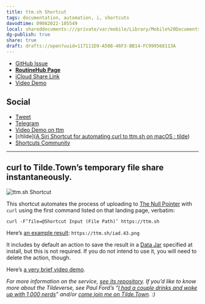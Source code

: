 ```yaml
---
title: ttm.sh Shortcut
tags: documentation, automation, i, shortcuts
davodtime: 09082022-105549
local: shareddocuments:///private/var/mobile/Library/Mobile%20Documents/iCloud~md~obsidian/Documents/OBSHIDDIAN/drafts/117111D9-A508-46F3-BB14-FC999568113A.md
dg-publish: true
share: true
draft: drafts://open?uuid=117111D9-A508-46F3-BB14-FC999568113A
---
```


- [GitHub Issue](https://github.com/extratone/i/issues/162)
- [**RoutineHub Page**](https://routinehub.co/shortcut/11377)
- [iCloud Share Link](https://www.icloud.com/shortcuts/c1a89af00ac243a3bec1b7aab7167ecd)
- [Video Demo](https://user-images.githubusercontent.com/43663476/159292491-4fd43499-b36a-47e2-b928-51fb4d907731.mov)

## Social

- [Tweet](https://twitter.com/NeoYokel/status/1505930492180324354)
- [Telegram](https://t.me/extratone/10696)
- [Video Demo on ttm](https://ttm.sh/iau.sh%20Short)
- [r/tilde]([A Siri Shortcut for automating curl to ttm.sh on macOS : tilde](https://www.reddit.com/r/tilde/comments/tjfkno/a_siri_shortcut_for_automating_curl_to_ttmsh_on/))
- [Shortcuts Community](https://twitter.com/NeoYokel/status/1505944697419833349)

---

## curl to Tilde.Town’s temporary file share instantaneously.

![ttm.sh Shortcut](https://i.snap.as/ineSs5n7.png)

This shortcut automates the process of uploading to [The Null Pointer](https://ttm.sh) with `curl` using the first command listed on that landing page, verbatim:

`curl -F’file=@Shortcut Input (File Path)’ https://ttm.sh`

Here’s [an example result](https://ttm.sh/iad.43.png): `https://ttm.sh/iad.43.png`

It includes by default an action to save the result in a [Data Jar](https://apps.apple.com/us/app/data-jar/id1453273600) specified at install, but this is not required. If you do not intend to use it, you will need to delete the action, though.

Here’s [a very brief video demo](https://user-images.githubusercontent.com/43663476/159292491-4fd43499-b36a-47e2-b928-51fb4d907731.mov).

*For more information on the service, [see its repository](https://tildegit.org/tildeverse/ttm.sh). If you’d like to know more about the Tildeverse, see Paul Ford’s “[I had a couple drinks and woke up with 1,000 nerds](https://medium.com/message/tilde-club-i-had-a-couple-drinks-and-woke-up-with-1-000-nerds-a8904f0a2ebf)” and/or [come join me on Tilde.Town](https://cgi.tilde.town/users/signup). :)* 